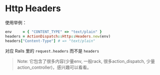 # Http Headers

使用举例：

```ruby
env     = { "CONTENT_TYPE" => "text/plain" }
headers = ActionDispatch::Http::Headers.new(env)
headers["Content-Type"] # => "text/plain"
```

对应 Rails 里的 `request.headers` 而不是 `headers`

> Note: 它包含了很多内容(少量env, 一般rack, 很多action_dispatch, 少量action_controller)，感兴趣可以看看。
